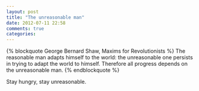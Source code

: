 ```yaml
---
layout: post
title: "The unreasonable man"
date: 2012-07-11 22:58
comments: true
categories: 
---
```


{% blockquote George Bernard Shaw, Maxims for Revolutionists %}
The reasonable man adapts himself to the world: the unreasonable one persists in trying to adapt the world to himself. Therefore all progress depends on the unreasonable man.
{% endblockquote %}

Stay hungry, stay unreasonable.
